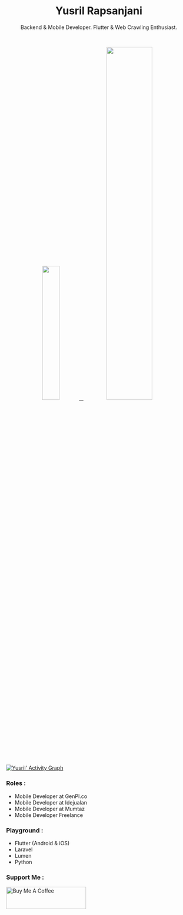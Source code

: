 
<h1 align="center">
  <b>Yusril Rapsanjani</b>
</h1>
<p align="center">
   Backend & Mobile Developer. Flutter & Web Crawling Enthusiast.
 </p>
<br/>
<p align="center">
  <a href="https://leeyurani.com/">
    <img width="30.5%" src="https://github-contribution-stats.vercel.app/api/?username=yusriltakeuchi" />
    &nbsp;
    <img width="49.5%" src="https://github-readme-streak-stats.herokuapp.com/?user=yusriltakeuchi&theme=gruvbox&hide_border=true" />
  </a>
</p>

[![Yusril' Activity Graph](https://activity-graph.herokuapp.com/graph?username=yusriltakeuchi&custom_title=Yusril's%20Contribution%20Graph&theme=gruvbox&bg_color=282828&hide_border=true&line=d1a01f&point=c58545)](https://leeyurani.com/)

### Roles :
- Mobile Developer at GenPI.co
- Mobile Developer at Idejualan
- Mobile Developer at Mumtaz
- Mobile Developer Freelance

### Playground :
- Flutter (Android & iOS)
- Laravel
- Lumen
- Python

### Support Me :
<a href="https://www.buymeacoffee.com/leeyurani" target="_blank"><img src="https://cdn.buymeacoffee.com/buttons/v2/default-yellow.png" alt="Buy Me A Coffee" style="height: 60px !important;width: 217px !important;" ></a>
